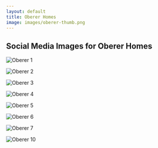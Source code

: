 ```yaml
---
layout: default
title: Oberer Homes
image: images/oberer-thumb.png
---
```

<div class="individual-page" markdown="1">

<h2>Social Media Images for Oberer Homes</h2>

<div class="oberer" markdown="1">

![Oberer 1](/images/oberer-1.jpg)

![Oberer 2](/images/oberer-2.jpg)

![Oberer 3](/images/oberer-3.jpg)

![Oberer 4](/images/oberer-4.jpg)

![Oberer 5](/images/oberer-5.jpg)

![Oberer 6](/images/oberer-6.jpg)

![Oberer 7](/images/oberer-7.jpg)

![Oberer 10](/images/oberer-10.jpg)

</div>

</div>
